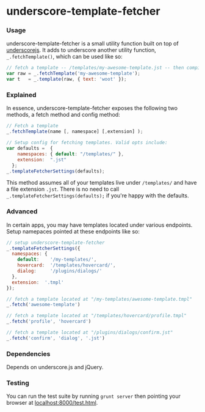 
# underscore-template-fetcher

### Usage
underscore-template-fetcher is a small utility function built on top of [underscorejs](http://underscorejs.org). It adds to underscore another utility function, `_.fetchTemplate()`, which can be used like so:

```javascript
// fetch a template -- /templates/my-awesome-template.jst -- then compile it
var raw = _.fetchTemplate('my-awesome-template');
var t   = _.template(raw, { text: 'woot' });
````

### Explained
In essence, underscore-template-fetcher exposes the following two methods, a fetch method and config method: 

```javascript
// Fetch a template
_.fetchTemplate(name [, namespace] [,extension] );

// Setup config for fetching templates. Valid opts include:
var defaults =  {
    namespaces: { default: "/templates/" },
    extension:  ".jst"  
  };
_.templateFetcherSettings(defaults);
````

This method assumes all of your templates live under `/templates/` and have a file extension `.jst`. There is no need to call `_.templateFetcherSettings(defaults);` if you're happy with the defaults.

### Advanced

In certain apps, you may have templates located under various endpoints. Setup namepaces pointed at these endpoints like so:

```javascript
// setup underscore-template-fetcher 
_.templateFetcherSettings({
  namespaces: {
    default:    '/my-templates/',
    hovercard:  '/templates/hovercard/',
    dialog:     '/plugins/dialogs/'
  },
  extension:  '.tmpl'
});

// fetch a template located at "/my-templates/awesome-template.tmpl"
_.fetch('awesome-template')

// fetch a template located at "/templates/hovercard/profile.tmpl"
_.fetch('profile', 'hovercard')

// fetch a template located at "/plugins/dialogs/confirm.jst"
_.fetch('confirm', 'dialog', '.jst')

```` 

### Dependencies

Depends on underscore.js and jQuery.

### Testing

You can run the test suite by running `grunt server` then pointing your browser at [localhost:8000/test.html](localhost:8000/test.html).

